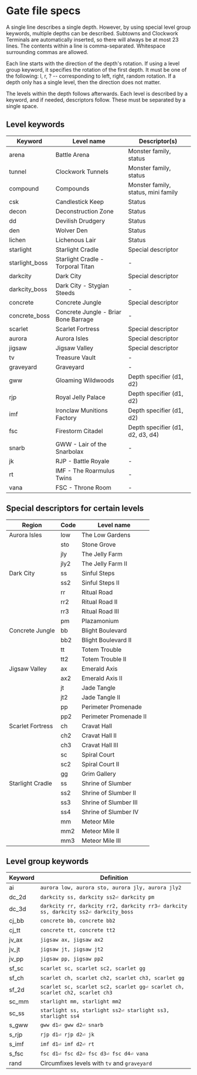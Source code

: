 # Gate file specs
A single line describes a single depth. However, by using special level group keywords, multiple depths can be described.
Subtowns and Clockwork Terminals are automatically inserted, so there will always be at most 23 lines.
The contents within a line is comma-separated. Whitespace surrounding commas are allowed.

Each line starts with the direction of the depth's rotation. If using a level group keyword, it specifies the rotation of the first depth.
It must be one of the following: l, r, ? -- corresponding to left, right, random rotation.
If a depth only has a single level, then the direction does not matter.

The levels within the depth follows afterwards.
Each level is described by a keyword, and if needed, descriptors follow.
These must be separated by a single space.

## Level keywords
| Keyword        | Level name                           | Descriptor(s)
| -------------- | ------------------------------------ | -------------
| arena          | Battle Arena                         | Monster family, status
| tunnel         | Clockwork Tunnels                    | Monster family, status
| compound       | Compounds                            | Monster family, status, mini family
| csk            | Candlestick Keep                     | Status
| decon          | Deconstruction Zone                  | Status
| dd             | Devilish Drudgery                    | Status
| den            | Wolver Den                           | Status
| lichen         | Lichenous Lair                       | Status
| starlight      | Starlight Cradle                     | Special descriptor
| starlight_boss | Starlight Cradle - Torporal Titan    | -
| darkcity       | Dark City                            | Special descriptor
| darkcity_boss  | Dark City - Stygian Steeds           | -
| concrete       | Concrete Jungle                      | Special descriptor
| concrete_boss  | Concrete Jungle - Briar Bone Barrage | -
| scarlet        | Scarlet Fortress                     | Special descriptor
| aurora         | Aurora Isles                         | Special descriptor
| jigsaw         | Jigsaw Valley                        | Special descriptor
| tv             | Treasure Vault                       | -
| graveyard      | Graveyard                            | -
| gww            | Gloaming Wildwoods                   | Depth specifier (d1, d2)
| rjp            | Royal Jelly Palace                   | Depth specifier (d1, d2)
| imf            | Ironclaw Munitions Factory           | Depth specifier (d1, d2)
| fsc            | Firestorm Citadel                    | Depth specifier (d1, d2, d3, d4)
| snarb          | GWW - Lair of the Snarbolax          | -
| jk             | RJP - Battle Royale                  | -
| rt             | IMF - The Roarmulus Twins            | -
| vana           | FSC - Throne Room                    | -

## Special descriptors for certain levels
| Region           | Code | Level name
| ---------------- | ---- | ----------
| Aurora Isles     | low  | The Low Gardens
|                  | sto  | Stone Grove
|                  | jly  | The Jelly Farm
|                  | jly2 | The Jelly Farm II
| Dark City        | ss   | Sinful Steps
|                  | ss2  | Sinful Steps II
|                  | rr   | Ritual Road
|                  | rr2  | Ritual Road II
|                  | rr3  | Ritual Road III
|                  | pm   | Plazamonium
| Concrete Jungle  | bb   | Blight Boulevard
|                  | bb2  | Blight Boulevard II
|                  | tt   | Totem Trouble
|                  | tt2  | Totem Trouble II
| Jigsaw Valley    | ax   | Emerald Axis
|                  | ax2  | Emerald Axis II
|                  | jt   | Jade Tangle
|                  | jt2  | Jade Tangle II
|                  | pp   | Perimeter Promenade
|                  | pp2  | Perimeter Promenade II
| Scarlet Fortress | ch   | Cravat Hall
|                  | ch2  | Cravat Hall II
|                  | ch3  | Cravat Hall III
|                  | sc   | Spiral Court
|                  | sc2  | Spiral Court II
|                  | gg   | Grim Gallery
| Starlight Cradle | ss   | Shrine of Slumber
|                  | ss2  | Shrine of Slumber II
|                  | ss3  | Shrine of Slumber III
|                  | ss4  | Shrine of Slumber IV
|                  | mm   | Meteor Mile
|                  | mm2  | Meteor Mile II
|                  | mm3  | Meteor Mile III

## Level group keywords
| Keyword | Definition
| ------- | ----------
| ai      | `aurora low, aurora sto, aurora jly, aurora jly2`
| dc_2d   | `darkcity ss, darkcity ss2⏎ darkcity pm`
| dc_3d   | `darkcity rr, darkcity rr2, darkcity rr3⏎ darkcity ss, darkcity ss2⏎ darkcity_boss`
| cj_bb   | `concrete bb, concrete bb2`
| cj_tt   | `concrete tt, concrete tt2`
| jv_ax   | `jigsaw ax, jigsaw ax2`
| jv_jt   | `jigsaw jt, jigsaw jt2`
| jv_pp   | `jigsaw pp, jigsaw pp2`
| sf_sc   | `scarlet sc, scarlet sc2, scarlet gg`
| sf_ch   | `scarlet ch, scarlet ch2, scarlet ch3, scarlet gg`
| sf_2d   | `scarlet sc, scarlet sc2, scarlet gg⏎ scarlet ch, scarlet ch2, scarlet ch3`
| sc_mm   | `starlight mm, starlight mm2`
| sc_ss   | `starlight ss, starlight ss2⏎ starlight ss3, starlight ss4`
| s_gww   | `gww d1⏎ gww d2⏎ snarb`
| s_rjp   | `rjp d1⏎ rjp d2⏎ jk`
| s_imf   | `imf d1⏎ imf d2⏎ rt`
| s_fsc   | `fsc d1⏎ fsc d2⏎ fsc d3⏎ fsc d4⏎ vana`
| rand    | Circumfixes levels with `tv` and `graveyard`